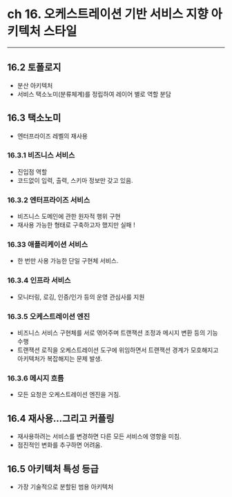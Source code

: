 # ch 16. 오케스트레이션 기반 서비스 지향 아키텍처 스타일

----

## 16.2 토폴로지
- 분산 아키텍처
- 서비스 택소노미(분류체계)를 정립하여 레이어 별로 역할 분담

## 16.3 택소노미
- 엔터프라이즈 레벨의 재사용

### 16.3.1 비즈니스 서비스
- 진입점 역할
- 코드없이 입력, 출력, 스키마 정보만 갖고 있음.

### 16.3.2 엔터프라이즈 서비스
- 비즈니스 도메인에 관한 원자적 행위 구현
- 재사용 가능한 형태로 구축하고자 했지만 실패 !

### 16.33 애플리케이션 서비스
- 한 번만 사용 가능한 단일 구현체 서비스.

### 16.3.4 인프라 서비스
- 모니터링, 로깅, 인증/인가 등의 운영 관심사를 지원

### 16.3.5 오케스트레이션 엔진
- 비즈니스 서비스 구현체를 서로 엮어주며 트랜잭션 조정과 메시지 변환 등의 기능 수행
- 트랜잭션 로직을 오케스트레이션 도구에 위임하면서 트랜잭션 경계가 모호해지고 아키텍처가 복잡해지는 문제 발생.

### 16.3.6 메시지 흐름
- 모든 요청은 오케스트레이션 엔진을 거침.

## 16.4 재사용...그리고 커플링
- 재사용하려는 서비스를 변경하면 다른 모든 서비스에 영향을 미침.
- 점진적인 변화를 추구하면 어려움.

## 16.5 아키텍처 특성 등급
- 가장 기술적으로 분할된 범용 아키텍처